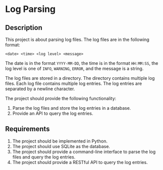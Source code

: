 # Log Parsing

## Description

This project is about parsing log files. The log files are in the following format:

```
<date> <time> <log level> <message>
```

The date is in the format `YYYY-MM-DD`, the time is in the format `HH:MM:SS`, the log level is one of `INFO`, `WARNING`, `ERROR`, and the message is a string.

The log files are stored in a directory. The directory contains multiple log files. Each log file contains multiple log entries. The log entries are separated by a newline character.

The project should provide the following functionality:

1. Parse the log files and store the log entries in a database.
2. Provide an API to query the log entries.

## Requirements

1. The project should be implemented in Python.
2. The project should use SQLite as the database.
3. The project should provide a command-line interface to parse the log files and query the log entries.
4. The project should provide a RESTful API to query the log entries.
